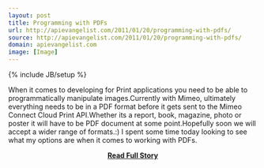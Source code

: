 ```yaml
---
layout: post
title: Programming with PDFs
url: http://apievangelist.com/2011/01/20/programming-with-pdfs/
source: http://apievangelist.com/2011/01/20/programming-with-pdfs/
domain: apievangelist.com
image: [Image]
---
```

{% include JB/setup %}<p>When it comes to developing for Print applications you need to be able to programmatically manipulate images.Currently with Mimeo, ultimately everything needs to be in a PDF format before it gets sent to the Mimeo Connect Cloud Print API.Whether its a report, book, magazine, photo or poster it will have to be PDF document at some point.Hopefully soon we will accept a wider range of formats.:)
I spent some time today looking to see what my options are when it comes to working with PDFs.</p>
<center><p><a href="http://apievangelist.com/2011/01/20/programming-with-pdfs/" style='padding:25px; font-sze:18px; font-weight: bold;'>Read Full Story</a></p></center>

